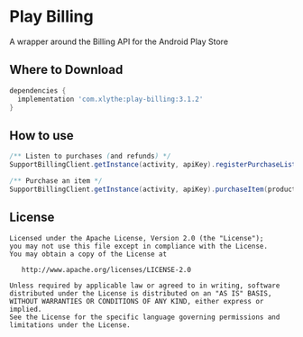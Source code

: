 Play Billing
====================

A wrapper around the Billing API for the Android Play Store


Where to Download
-----------------
```groovy
dependencies {
  implementation 'com.xlythe:play-billing:3.1.2'
}
```


How to use
-----------------
```java
/** Listen to purchases (and refunds) */
SupportBillingClient.getInstance(activity, apiKey).registerPurchaseListener(productIds, purchaseListener);

/** Purchase an item */
SupportBillingClient.getInstance(activity, apiKey).purchaseItem(productId);
```

License
-------

    Licensed under the Apache License, Version 2.0 (the "License");
    you may not use this file except in compliance with the License.
    You may obtain a copy of the License at

       http://www.apache.org/licenses/LICENSE-2.0

    Unless required by applicable law or agreed to in writing, software
    distributed under the License is distributed on an "AS IS" BASIS,
    WITHOUT WARRANTIES OR CONDITIONS OF ANY KIND, either express or implied.
    See the License for the specific language governing permissions and
    limitations under the License.
